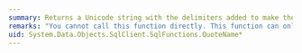 ```yaml
---
summary: Returns a Unicode string with the delimiters added to make the input string a valid Microsoft SQL Server delimited identifier.
remarks: "You cannot call this function directly. This function can only appear within a LINQ to Entities query.  \n  \n This function is translated to a corresponding function in the database. For information about the corresponding SQL Server function, see [QUOTENAME (Transact-SQL)](http://go.microsoft.com/fwlink/?LinkId=141313)."
uid: System.Data.Objects.SqlClient.SqlFunctions.QuoteName*
---
```


